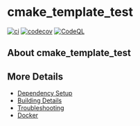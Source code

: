 # cmake_template_test

[![ci](https://github.com/lhckmn/cmake_template_test/actions/workflows/ci.yml/badge.svg)](https://github.com/lhckmn/cmake_template_test/actions/workflows/ci.yml)
[![codecov](https://codecov.io/gh/lhckmn/cmake_template_test/branch/main/graph/badge.svg)](https://codecov.io/gh/lhckmn/cmake_template_test)
[![CodeQL](https://github.com/lhckmn/cmake_template_test/actions/workflows/codeql-analysis.yml/badge.svg)](https://github.com/lhckmn/cmake_template_test/actions/workflows/codeql-analysis.yml)

## About cmake_template_test



## More Details

 * [Dependency Setup](README_dependencies.md)
 * [Building Details](README_building.md)
 * [Troubleshooting](README_troubleshooting.md)
 * [Docker](README_docker.md)
